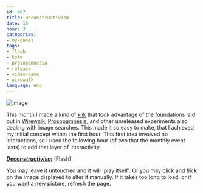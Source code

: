 ```yaml
---
id: 467
title: Deconstructivism
date: 16
hour: 3
categories:
- my-games
tags:
- flash
- kotm
- prosopamnesia
- release
- video-game
- wirewalk
language: eng
---
```


![image](http://blog.agj.cl/wp-content/uploads/2010/05/deconstructivismscreen.png "Deconstructivism screenshot")

This month I made a kind of [klik](http://blog.agj.cl/tag/kotm/) that took advantage of the foundations laid out in [Wirewalk](http://blog.agj.cl/tag/wirewalk/), [Prosopamnesia](http://blog.agj.cl/tag/prosopamnesia/),[ ](http://blog.agj.cl/tag/prosopamnesia/)and other unreleased experiments also dealing with image searches. This made it so easy to make, that I achieved my initial concept within the first hour. This first idea involved no interactions, so I used the following hour (of two that the monthly event lasts) to add that layer of interactivity.

**_[Deconstructivism](http://www.agj.cl/files/games/deconstructivism-kotm/)_** (Flash)

You may leave it untouched and it will 'play itself'. Or you may click and flick on the image displayed to alter it manually. If it takes too long to load, or if you want a new picture, refresh the page.
